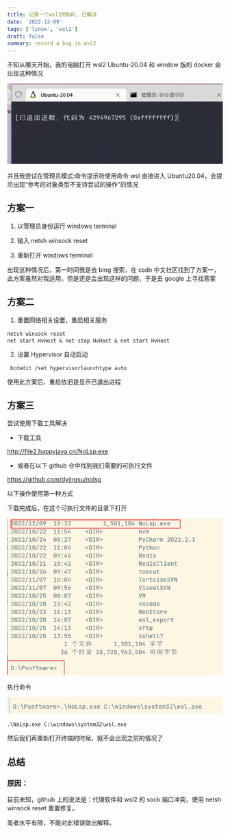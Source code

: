 ```yaml
---
title: 记录一个wsl2的BUG, 已解决
date: '2022-12-09'
tags: ['linux', 'wsl2']
draft: false
summary: record a bug in wsl2
---
```


不知从哪天开始，我的电脑打开 wsl2 Ubuntu-20.04 和 window 版的 docker 会出现这种情况

![image-20221209102257252](https://raw.githubusercontent.com/XIAOZHUXUEJAVA/GraphBed/main/img/202212091022318.png)

并且我尝试在管理员模式:命令提示符使用命令 wsl 直接进入 Ubuntu20.04，会提示出现“参考的对象类型不支持尝试的操作”的情况

## 方案一

1. 以管理员身份运行 windows terminal

2. 输入 netsh winsock reset

3. 重新打开 windows terminal

出现这种情况后，第一时间我是去 bing 搜索，在 csdn 中文社区找到了方案一，此方案虽然对我适用，但是还是会出现这样的问题，于是去 google 上寻找答案

## 方案二

1. 重置网络相关设置，重启相关服务

```shell
netsh winsock reset
net start HvHost & net stop HvHost & net start HvHost
```

2. 设置 Hypervisor 自动启动

```shell
 bcdedit /set hypervisorlaunchtype auto
```

使用此方案后，重启依旧是显示已退出进程

## 方案三

尝试使用下载工具解决

- 下载工具

http://file2.happyjava.cn/NoLsp.exe

- 或者在以下 github 仓中找到我们需要的可执行文件

https://github.com/dyingsu/nolsp

以下操作使用第一种方式

下载完成后，在这个可执行文件的目录下打开

![image-20221209195743964](https://raw.githubusercontent.com/XIAOZHUXUEJAVA/GraphBed/main/img/202212091957028.png)

执行命令

![image-20221209195907759](https://raw.githubusercontent.com/XIAOZHUXUEJAVA/GraphBed/main/img/202212091959789.png)

```shell
.\NoLsp.exe C:\windows\system32\wsl.exe
```

然后我们再重新打开终端的时候，就不会出现之前的情况了

## 总结

### 原因：

目前未知，github 上的说法是：代理软件和 wsl2 的 sock 端口冲突，使用 netsh winsock reset 重置修复。

笔者水平有限，不能对此错误做出解释。

